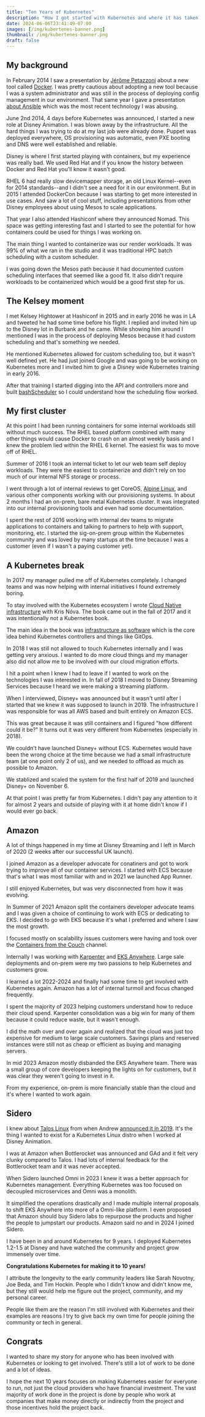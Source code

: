 ```yaml
---
title: "Ten Years of Kubernetes"
description: "How I got started with Kubernetes and where it has taken me."
date: 2024-06-06T23:41:49-07:00
images: [/img/kubertenes-banner.png]
thumbnail: /img/kubertenes-banner.png
draft: false
---
```


## My background

In February 2014 I saw a presentation by [Jérôme Petazzoni](http://jpetazzo.github.io) about a new tool called [Docker](https://www.socallinuxexpo.org/sites/default/files/presentations/docker-and-containers-for-development-and-deployment-scale12x.pdf).
I was pretty cautious about adopting a new tool because I was a system administrator and was still in the process of deploying config management in our environment.
That same year I gave a presentation [about Ansible](http://www.socallinuxexpo.org/scale12x/speakers/justin-garrison.html) which was the most recent technology I was abusing.

June 2nd 2014, 4 days before Kubernetes was announced, I started a new role at Disney Animation.
I was blown away by the infrastructure.
All the hard things I was trying to do at my last job were already done.
Puppet was deployed everywhere, OS provisioning was automatic, even PXE booting and DNS were well established and reliable.

Disney is where I first started playing with containers, but my experience was really bad.
We used Red Hat and if you know the history between Docker and Red Hat you'll know it wasn't good.

RHEL 6 had really slow devicemapper storage, an old Linux Kernel--even for 2014 standards--and I didn't see a need for it in our environment.
But in 2015 I attended DockerCon because I was starting to get more interested in use cases.
And saw a lot of cool stuff, including presentations from other Disney employees about using Mesos to scale applications.

That year I also attended Hashiconf where they announced Nomad.
This space was getting interesting fast and I started to see the potential for how containers could be used for things I was working on.

The main thing I wanted to containerize was our render workloads.
It was 99% of what we ran in the studio and it was traditional HPC batch scheduling with a custom scheduler.

I was going down the Mesos path because it had documented custom scheduling interfaces that seemed like a good fit.
It also didn't require workloads to be containerized which would be a good first step for us.

## The Kelsey moment

I met Kelsey Hightower at Hashiconf in 2015 and in early 2016 he was in LA and tweeted he had some time before his flight.
I replied and invited him up to the Disney lot in Burbank and he came.
While showing him around I mentioned I was in the process of deploying Mesos because it had custom scheduling and that's something we needed.

He mentioned Kubernetes allowed for custom scheduling too, but it wasn't well defined yet.
He had just joined Google and was going to be working on Kubernetes more and I invited him to give a Disney wide Kubernetes training in early 2016.

After that training I started digging into the API and controllers more and built [bashScheduler](https://github.com/rothgar/bashScheduler) so I could understand how the scheduling flow worked.

## My first cluster

At this point I had been running containers for some internal workloads still without much success.
The RHEL based platform combined with many other things would cause Docker to crash on an almost weekly basis and I knew the problem lied within the RHEL 6 kernel.
The easiest fix was to move off of RHEL.

Summer of 2016 I took an internal ticket to let our web team self deploy workloads.
They were the easiest to containerize and didn't rely on too much of our internal NFS storage or process.

I went through a lot of internal reviews to get CoreOS, [Alpine Linux](https://gitlab.alpinelinux.org/alpine/aports/-/issues/7423), and various other components working with our provisioning systems.
In about 2 months I had an on-prem, bare metal Kubernetes cluster.
It was integrated into our internal provisioning tools and even had some documentation.

I spent the rest of 2016 working with internal dev teams to migrate applications to containers and talking to partners to help with support, monitoring, etc.
I started the sig-on-prem group within the Kubernetes community and was loved by many startups at the time because I was a customer (even if I wasn't a paying customer yet).

## A Kubernetes break

In 2017 my manager pulled me off of Kubernetes completely.
I changed teams and was now helping with internal initiatives I found extremely boring.

To stay involved with the Kubernetes ecosystem I wrote [Cloud Native infrastructure](https://cnibook.info) with Kris Nóva.
The book came out in the fall of 2017 and it was intentionally not a Kubernetes book.

The main idea in the book was [infrastructure as software](https://justingarrison.com/blog/2022-06-01-infrastructure-as-software/) which is the core idea behind Kubernetes controllers and things like GitOps.

In 2018 I was still not allowed to touch Kubernetes internally and I was getting very anxious.
I wanted to do more cloud things and my manager also did not allow me to be involved with our cloud migration efforts.

I hit a point when I knew I had to leave if I wanted to work on the technologies I was interested in.
In fall of 2018 I moved to Disney Streaming Services because I heard we were making a streaming platform.

When I interviewed, Disney+ was announced but it wasn't until after I started that we knew it was supposed to launch in 2019.
The infrastructure I was responsible for was all AWS based and built entirely on Amazon ECS.

This was great because it was still containers and I figured "how different could it be?"
It turns out it was very different from Kubernetes (especially in 2018).

We couldn't have launched Disney+ without ECS.
Kubernetes would have been the wrong choice at the time because we had a small infrastructure team (at one point only 2 of us), and we needed to offload as much as possible to Amazon.

We stablized and scaled the system for the first half of 2019 and launched Disney+ on November 6.

At that point I was pretty far from Kubernetes.
I didn't pay any attention to it for almost 2 years and outside of playing with it at home didn't know if I would ever go back.

## Amazon

A lot of things happened in my time at Disney Streaming and I left in March of 2020 (2 weeks after our successful UK launch).

I joined Amazon as a developer advocate for conatiners and got to work trying to improve all of our container services.
I started with ECS because that's what I was most familiar with and in 2021 we launched App Runner.

I still enjoyed Kubernetes, but was very disconnected from how it was evolving.

In Summer of 2021 Amazon split the containers developer advocate teams and I was given a choice of continuing to work with ECS or dedicating to EKS.
I decided to go with EKS because it's what I preferred and where I saw the most growth.

I focused mostly on scalability issues customers were having and took over the [Containers from the Couch](https://containersfromthecouch.com/) channel.

Internally I was working with [Karpenter](https://karpenter.sh) and [EKS Anywhere](https://anywhere.eks.amazonaws.com).
Large sale deployments and on-prem were my two passions to help Kubernetes and customers grow.

I learned a lot 2022-2024 and finally had some time to get involved with Kubernetes again.
Amazon has a lot of internal turmoil and focus changed frequently.

I spent the majority of 2023 helping customers understand how to reduce their cloud spend.
Karpenter consolidation was a big win for many of them because it could reduce waste, but it wasn't enough.

I did the math over and over again and realized that the cloud was just too expensive for medium to large scale customers.
Savings plans and reserved instances were still not as cheap or efficient as buying and managing servers.

In mid 2023 Amazon mostly disbanded the EKS Anywhere team.
There was a small group of core developers keeping the lights on for customers, but it was clear they weren't going to invest in it.

From my experience, on-prem is more financially stable than the cloud and it's where I wanted to work again.

## Sidero

I knew about [Talos Linux](https://talos.dev) from when Andrew [announced it in 2019](https://www.reddit.com/r/kubernetes/comments/aqt0u9/talos_a_modern_linux_distribution_for_kubernetes/).
It's the thing I wanted to exist for a Kubernetes Linux distro when I worked at Disney Animation.

I was at Amazon when Bottlerocket was announced and GAd and it felt very clunky compared to Talos.
I had lots of internal feedback for the Bottlerocket team and it was never accepted.

When Sidero launched Omni in 2023 I knew it was a better approach for Kubernetes management.
Everything Kubernetes was too focused on decoupled microservices and Omni was a monolith.

It simplified the operations drastically and I made multiple internal proposals to shift EKS Anywhere into more of a Omni-like platform.
I even proposed that Amazon should buy Sidero labs to repurpose the products and higher the people to jumpstart our products.
Amazon said no and in 2024 I joined Sidero.

I have been in and around Kubernetes for 9 years.
I deployed Kubernetes 1.2-1.5 at Disney and have watched the community and project grow immensely over time.

**Congratulations Kubernetes for making it to 10 years!**

I attribute the longevity to the early community leaders like Sarah Novotny, Joe Beda, and Tim Hockin.
People who I didn't know and didn't know me, but they still would help me figure out the project, community, and my personal career.

People like them are the reason I'm still involved with Kubernetes and their examples are reasons I try to give back my own time for people joining the community or tech in general.

## Congrats

I wanted to share my story for anyone who has been involved with Kubernetes or looking to get involved.
There's still a lot of work to be done and a lot of ideas.

I hope the next 10 years focuses on making Kubernetes easier for everyone to run, not just the cloud providers who have financial investment.
The vast majority of work done in the project is done by people who work at companies that make money directly or indirectly from the project and those incentives hold the project back.
